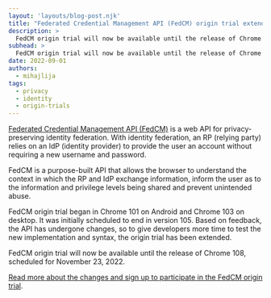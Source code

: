```yaml
---
layout: 'layouts/blog-post.njk'
title: "Federated Credential Management API (FedCM) origin trial extended"
description: >
  FedCM origin trial will now be available until the release of Chrome 108, scheduled for November 23, 2022.
subhead: >
  FedCM origin trial will now be available until the release of Chrome 108, scheduled for November 23, 2022.
date: 2022-09-01
authors:
  - mihajlija
tags:
  - privacy
  - identity
  - origin-trials
---
```


[Federated Credential Management API (FedCM)](/docs/privacy-sandbox/fedcm/)
is a web API for privacy-preserving identity federation. With identity
federation, an RP (relying party) relies on an IdP (identity provider) to
provide the user an account without requiring a new username and password.

FedCM is a purpose-built API that allows the browser to understand the context
in which the RP and IdP exchange information, inform the user as to the
information and privilege levels being shared and prevent unintended abuse.

FedCM origin trial began in Chrome 101 on Android and Chrome 103 on desktop. It
was initially scheduled to end in version 105. Based on feedback, the API has
undergone changes, so to give developers more time to test the new
implementation and syntax, the origin trial has been extended.

FedCM origin trial will now be available until the release of Chrome 108,
scheduled for November 23, 2022.

[Read more about the changes and sign up to participate in the FedCM origin trial](/blog/fedcm-origin-trial/).